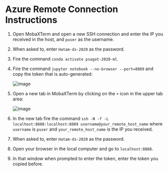 # Azure Remote Connection Instructions

1. Open MobaXTerm and open a new SSH connection and enter the IP you received in the host, and `puser` as the username.
2. When asked to, enter `Hatam-ds-2020` as the password.
3. Fire the command `conda activate psagot-2020-ml`.
4. Fire the command `jupyter notebook --no-browser --port=8889` and copy the token that is auto-generated:

    ![image](https://user-images.githubusercontent.com/38311688/91127525-18535080-e6af-11ea-9210-47526f779e0c.png)

5. Open a new tab in MobaXTerm by clicking on the `+` icon in the upper tab area:

    ![image](https://user-images.githubusercontent.com/38311688/91127585-3d47c380-e6af-11ea-8c06-da982be9beec.png)
    
6. In the new tab fire the command `ssh -N -f -L localhost:8888:localhost:8889 username@your_remote_host_name` where `username` is `puser` and `your_remote_host_name` is the IP you received.
7. When asked to, enter `Hatam-ds-2020` as the password.
8. Open your browser in the local computer and go to `localhost:8888`.
9. In that window when prompted to enter the token, enter the token you copied before.
